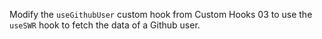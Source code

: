 Modify the `useGithubUser` custom hook from Custom Hooks 03 to use the `useSWR` hook to fetch the data of a Github user.
